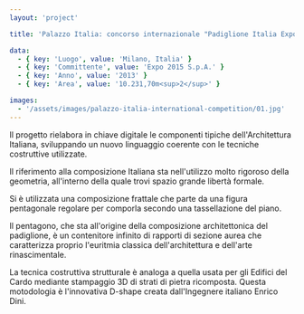 ```yaml
---
layout: 'project'

title: 'Palazzo Italia: concorso internazionale "Padiglione Italia Expo 2015"'

data:
  - { key: 'Luogo', value: 'Milano, Italia' }
  - { key: 'Committente', value: 'Expo 2015 S.p.A.' }
  - { key: 'Anno', value: '2013' }
  - { key: 'Area', value: '10.231,70m<sup>2</sup>' }

images:
  - '/assets/images/palazzo-italia-international-competition/01.jpg'
---
```


Il progetto rielabora in chiave digitale le componenti tipiche dell'Architettura Italiana,
sviluppando un nuovo linguaggio coerente con le tecniche costruttive utilizzate.

Il riferimento alla composizione Italiana sta nell'utilizzo molto rigoroso della geometria,
all'interno della quale trovi spazio grande libertà formale.

Si è utilizzata una composizione frattale che parte da una figura pentagonale regolare per comporla
secondo una tassellazione del piano.

Il pentagono, che sta all'origine della composizione architettonica del padiglione, è un contenitore
infinito di rapporti di sezione aurea che caratterizza proprio l'euritmia classica dell'architettura
e dell'arte rinascimentale.

La tecnica costruttiva strutturale è analoga a quella usata per gli Edifici del Cardo mediante
stampaggio 3D di strati di pietra ricomposta. Questa motodologia è l'innovativa D-shape creata
dall'Ingegnere italiano Enrico Dini.
